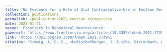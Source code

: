 ```yaml
---
title: "No Evidence for a Role of Oral Contraceptive-Use in Emotion Recognition But Higher Negativity Bias in Early Follicular Women"
collection: publications
permalink: /publication/2022-emotion_recognition
date: 2022-01-21
venue: 'Frontiers in Behavioral Neuroscience'
paperurl: 'https://www.frontiersin.org/articles/10.3389/fnbeh.2021.773961/pdf'
link: 'https://doi.org/10.3389/fnbeh.2021.773961'
citation: 'Kimmig, A.-C. S., <b>Bischofberger, J. A.</b>, Birrenbach, A. D., Drotleff, B., Lämmerhofer, M., Sundström-Poromaa, I., & Derntl, B. (2022). No Evidence for a Role of Oral Contraceptive-Use in Emotion Recognition But Higher Negativity Bias in Early Follicular Women. <i>Frontiers in Behavioral Neuroscience</i>, 15. <a href>https://doi.org/10.3389/fnbeh.2021.773961</a>'
---
```

